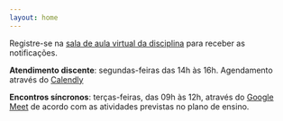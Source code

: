 ```yaml
---
layout: home
---
```


Registre-se na [sala de aula virtual da disciplina](https://classroom.google.com/c/MjMyNTc1NTY5OTQ1?cjc=pxn2lxm) para receber as notificações.

**Atendimento discente**: segundas-feiras das 14h às 16h. Agendamento através do [Calendly](https://calendly.com/daniel-saad/atendimento-discente)

**Encontros síncronos**: terças-feiras, das 09h às 12h, através do [Google Meet](https://meet.google.com/hij-vvsa-hep) de acordo com as atividades previstas no plano de ensino.